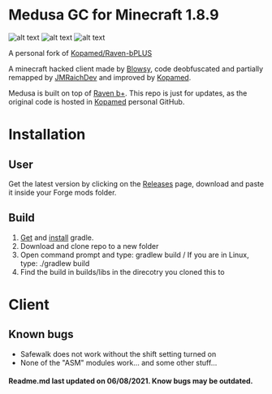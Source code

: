 # Medusa GC for Minecraft 1.8.9
![alt text](https://camo.githubusercontent.com/ea99080786042062be848bd3ac83ee914cb90b3eea73d3c4012e81a6b1f5a37b/68747470733a2f2f696d672e736869656c64732e696f2f6769746875622f6c6963656e73652f4b6f70616d65642f526176656e2d62504c5553) ![alt text](https://camo.githubusercontent.com/6eef31891e073312c38d536e93672754f73a07cd8b11d187eb4a5b143368e0bc/68747470733a2f2f696d672e736869656c64732e696f2f746f6b65692f6c696e65732f6769746875622f4b6f70616d65642f526176656e2d62504c55533f7374796c653d666c61742d737175617265) ![alt text](https://camo.githubusercontent.com/49b29197e2b4b615ec3fc9719a7898ef399be5df19ff35d0a430f417ed51fa4e/68747470733a2f2f696d672e736869656c64732e696f2f6769746875622f6c616e6775616765732f746f702f4b6f70616d65642f526176656e2d62504c5553)

A personal fork of [Kopamed/Raven-bPLUS](https://github.com/Kopamed/Raven-bPLUS)

A minecraft hacked client made by [Blowsy](https://www.youtube.com/c/blowsy/featured), code deobfuscated and partially remapped by [JMRaichDev](https://github.com/JMRaichDev) and improved by [Kopamed](https://github.com/Kopamed).<br>

Medusa is built on top of [Raven b+](https://github.com/Kopamed/Raven-bPLUS). This repo is just for updates, as the original code is hosted in [Kopamed](https://github.com/Kopamed) personal GitHub.

# Installation
## User
Get the latest version by clicking on the [Releases](https://github.com/noxito/Medusa/releases) page, download and paste it inside your Forge mods folder.

## Build
1. [Get](https://gradle.org/next-steps/?version=2.7&format=bin) and [install](https://docs.gradle.org/current/userguide/installation.html) gradle.
2. Download and clone repo to a new folder
3. Open command prompt and type: gradlew build / If you are in Linux, type: ./gradlew build
4. Find the build in builds/libs in the direcotry you cloned this to

# Client
## Known bugs
 - Safewalk does not work without the shift setting turned on
 - None of the "ASM" modules work... and some other stuff...


#### Readme.md last updated on 06/08/2021. Know bugs may be outdated.
